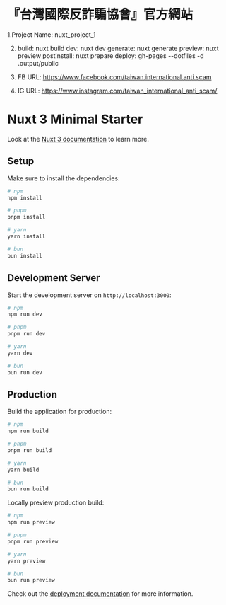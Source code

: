 # 『台灣國際反詐騙協會』官方網站

1.Project Name: nuxt_project_1

2.  build: nuxt build
    dev: nuxt dev
    generate: nuxt generate
    preview: nuxt preview
    postinstall: nuxt prepare
    deploy: gh-pages --dotfiles -d .output/public

3. FB URL: https://www.facebook.com/taiwan.international.anti.scam
4. IG URL: https://www.instagram.com/taiwan_international_anti_scam/


# Nuxt 3 Minimal Starter

Look at the [Nuxt 3 documentation](https://nuxt.com/docs/getting-started/introduction) to learn more.

## Setup

Make sure to install the dependencies:

```bash
# npm
npm install

# pnpm
pnpm install

# yarn
yarn install

# bun
bun install
```

## Development Server

Start the development server on `http://localhost:3000`:

```bash
# npm
npm run dev

# pnpm
pnpm run dev

# yarn
yarn dev

# bun
bun run dev
```

## Production

Build the application for production:

```bash
# npm
npm run build

# pnpm
pnpm run build

# yarn
yarn build

# bun
bun run build
```

Locally preview production build:

```bash
# npm
npm run preview

# pnpm
pnpm run preview

# yarn
yarn preview

# bun
bun run preview
```

Check out the [deployment documentation](https://nuxt.com/docs/getting-started/deployment) for more information.
